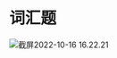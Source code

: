 # 词汇题

![截屏2022-10-16 16.22.21](https://xingqiu-tuchuang-1256524210.cos.ap-shanghai.myqcloud.com/3978/%E6%88%AA%E5%B1%8F2022-10-16%2016.22.21.png)
